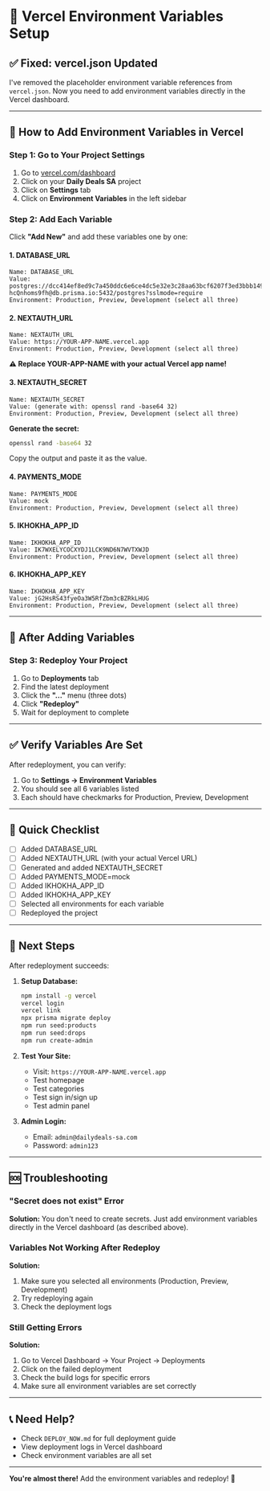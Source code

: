# 🔧 Vercel Environment Variables Setup

## ✅ Fixed: vercel.json Updated

I've removed the placeholder environment variable references from `vercel.json`. Now you need to add environment variables directly in the Vercel dashboard.

---

## 📝 How to Add Environment Variables in Vercel

### Step 1: Go to Your Project Settings

1. Go to [vercel.com/dashboard](https://vercel.com/dashboard)
2. Click on your **Daily Deals SA** project
3. Click on **Settings** tab
4. Click on **Environment Variables** in the left sidebar

### Step 2: Add Each Variable

Click **"Add New"** and add these variables one by one:

#### 1. DATABASE_URL
```
Name: DATABASE_URL
Value: postgres://dcc414ef8ed9c7a450ddc6e6ce4dc5e32e3c28aa63bcf6207f3ed3bbb1496327:sk_QtPkmGrIV-hcQnhoms9fh@db.prisma.io:5432/postgres?sslmode=require
Environment: Production, Preview, Development (select all three)
```

#### 2. NEXTAUTH_URL
```
Name: NEXTAUTH_URL
Value: https://YOUR-APP-NAME.vercel.app
Environment: Production, Preview, Development (select all three)
```
**⚠️ Replace YOUR-APP-NAME with your actual Vercel app name!**

#### 3. NEXTAUTH_SECRET
```
Name: NEXTAUTH_SECRET
Value: (generate with: openssl rand -base64 32)
Environment: Production, Preview, Development (select all three)
```

**Generate the secret:**
```bash
openssl rand -base64 32
```
Copy the output and paste it as the value.

#### 4. PAYMENTS_MODE
```
Name: PAYMENTS_MODE
Value: mock
Environment: Production, Preview, Development (select all three)
```

#### 5. IKHOKHA_APP_ID
```
Name: IKHOKHA_APP_ID
Value: IK7WXELYCOCXYDJ1LCK9ND6N7WVTXWJD
Environment: Production, Preview, Development (select all three)
```

#### 6. IKHOKHA_APP_KEY
```
Name: IKHOKHA_APP_KEY
Value: jG2HsRS43fyeOa3W5RfZbm3cBZRkLHUG
Environment: Production, Preview, Development (select all three)
```

---

## 🔄 After Adding Variables

### Step 3: Redeploy Your Project

1. Go to **Deployments** tab
2. Find the latest deployment
3. Click the **"..."** menu (three dots)
4. Click **"Redeploy"**
5. Wait for deployment to complete

---

## ✅ Verify Variables Are Set

After redeployment, you can verify:

1. Go to **Settings → Environment Variables**
2. You should see all 6 variables listed
3. Each should have checkmarks for Production, Preview, Development

---

## 🎯 Quick Checklist

- [ ] Added DATABASE_URL
- [ ] Added NEXTAUTH_URL (with your actual Vercel URL)
- [ ] Generated and added NEXTAUTH_SECRET
- [ ] Added PAYMENTS_MODE=mock
- [ ] Added IKHOKHA_APP_ID
- [ ] Added IKHOKHA_APP_KEY
- [ ] Selected all environments for each variable
- [ ] Redeployed the project

---

## 🚀 Next Steps

After redeployment succeeds:

1. **Setup Database:**
   ```bash
   npm install -g vercel
   vercel login
   vercel link
   npx prisma migrate deploy
   npm run seed:products
   npm run seed:drops
   npm run create-admin
   ```

2. **Test Your Site:**
   - Visit: `https://YOUR-APP-NAME.vercel.app`
   - Test homepage
   - Test categories
   - Test sign in/sign up
   - Test admin panel

3. **Admin Login:**
   - Email: `admin@dailydeals-sa.com`
   - Password: `admin123`

---

## 🆘 Troubleshooting

### "Secret does not exist" Error

**Solution:** You don't need to create secrets. Just add environment variables directly in the Vercel dashboard (as described above).

### Variables Not Working After Redeploy

**Solution:**
1. Make sure you selected all environments (Production, Preview, Development)
2. Try redeploying again
3. Check the deployment logs

### Still Getting Errors

**Solution:**
1. Go to Vercel Dashboard → Your Project → Deployments
2. Click on the failed deployment
3. Check the build logs for specific errors
4. Make sure all environment variables are set correctly

---

## 📞 Need Help?

- Check `DEPLOY_NOW.md` for full deployment guide
- View deployment logs in Vercel dashboard
- Check environment variables are all set

---

**You're almost there!** Add the environment variables and redeploy! 🚀

